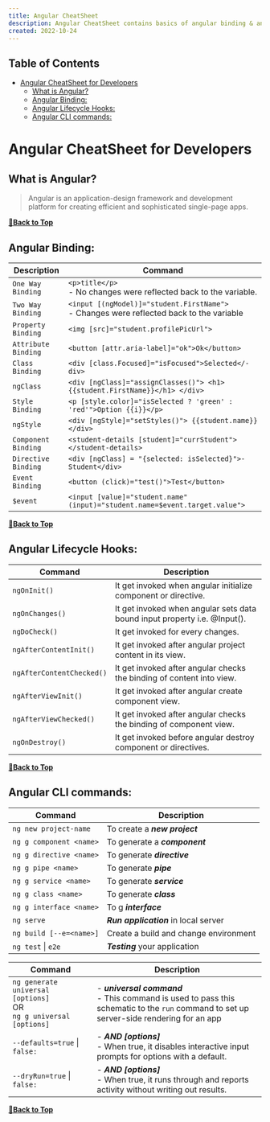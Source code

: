 ```yaml
---
title: Angular CheatSheet
description: Angular CheatSheet contains basics of angular binding & angular CLI.
created: 2022-10-24
---
```


## Table of Contents

- [Angular CheatSheet for Developers](#angular-cheatsheet-for-developers)
	- [What is Angular?](#what-is-angular)
	- [Angular Binding:](#angular-binding)
	- [Angular Lifecycle Hooks:](#angular-lifecycle-hooks)
	- [Angular CLI commands:](#angular-cli-commands)

# Angular CheatSheet for Developers

## What is Angular?

> Angular is an application-design framework and development platform for creating efficient and sophisticated single-page apps.

**[🔼Back to Top](#table-of-contents)**

## Angular Binding:

| Description | Command |
| ------- | ----------- |
| `One Way Binding` | `<p>title</p>` <br /> - No changes were reflected back to the variable. |
| `Two Way Binding` | `<input [(ngMo­del­)]=­"­student.F­ir­stN­ame­">` <br /> - Changes were reflected back to the variable |
| `Property Binding` | `<img [src]=­"­student.profilePicUrl">` |
| `Attribute Binding` | `<button [attr.a­ri­a-l­abe­l]=­"­ok">­Ok<­/bu­tto­n>` |
| `Class Binding` | `<div [class.Focused]="isFocused">S­ele­cte­d</­div>` |
| `ngClass` | `<div [ngClass]="assignClasses()"> <h1>{{student.FirstName}}</h1> </div>` |
| `Style Binding` | `<p [style.co­lor­]="i­sSe­lected ? 'green' : 'red'">Option {{i}}</p>` |
| `ngStyle` | `<div [ngStyle]="setStyles()"> {{student.name}} </div>` |
| `Component Binding` | `<student-details [student]="currStudent"></student-details>` |
| `Directive Binding` | `<div [ngClass] = "­{se­lected: isSele­cte­d}">­Student<­/di­v>` |
| `Event Binding` | `<button (click­)="test()">­Test</­but­ton>` |
| `$event` | `<input [value]="student.name" (input)="student.name=$event.target.value">` |

**[🔼Back to Top](#table-of-contents)**

## Angular Lifecycle Hooks:

| Command | Description |
| ------- | ----------- |
| `ngOnInit()` | It get invoked when angular initialize component or directive. |
| `ngOnChanges()` | It get invoked when angular sets data bound input property i.e. @Input(). |
| `ngDoCheck()` | It get invoked for every changes. |
| `ngAfterContentInit()` | It get invoked after angular project content in its view. |
| `ngAfterContentChecked()` | It get invoked after angular checks the binding of content into view. |
| `ngAfterViewInit()` | It get invoked after angular create component view. |
| `ngAfterViewChecked()` | It get invoked after angular checks the binding of component view. |
| `ngOnDestroy()` | It get invoked before angular destroy component or directives. |

**[🔼Back to Top](#table-of-contents)**

## Angular CLI commands:

| Command | Description |
| ------- | ----------- |
| `ng new project-name` | To create a ***new project*** |
| `ng g component <name>` | To generate a ***component*** |
| `ng g directive <name>` | To generate ***directive*** |
| `ng g pipe <name>` | To generate ***pipe*** |
| `ng g service <name>` | To generate ***service*** |
| `ng g class <name>` | To generate ***class*** |
| `ng g interface <name>` | To g ***interface*** |
| `ng serve` | ***Run application*** in local server |
| `ng build [--e=<name>]` | Create a build and change environment |
| `ng test` &#124; `e2e` | ***Testing*** your application |


| Command | Description |
| ------- | ----------- |
| `ng generate universal [options]` <br /> OR <br /> `ng g universal [options]` | - ***universal command*** <br /> - This command is used to pass this schematic to the `run` command to set up server-side rendering for an app |
| `--defaults=true` &#124; `false:` | - ***AND [options]*** <br /> - When true, it disables interactive input prompts for options with a default. |
| `--dryRun=true` &#124; `false:` | - ***AND [options]*** <br /> - When true, it runs through and reports activity without writing out results.|

**[🔼Back to Top](#table-of-contents)**
